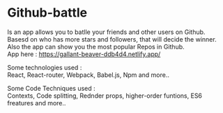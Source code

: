 # Github-battle
Is an app allows you to batlle your friends and other users on Github. Basesd on who has more stars and followers, that will decide the winner. Also the app can show you the most popular Repos in Github.          
App here : https://gallant-beaver-ddb4d4.netlify.app/

Some technologies used :  
React, React-router, Webpack, Babel.js, Npm and more..

Some Code Techniques used :  
Contexts, Code splitting, Rednder props, higher-order funtions, ES6 freatures and more..

